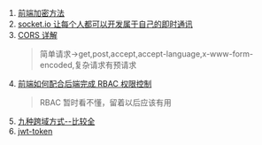 ﻿1. [前端加密方法](https://juejin.im/entry/5bc93545e51d450e5f3dceff?utm_source=gold_browser_extension)
2. [socket.io 让每个人都可以开发属于自己的即时通讯](https://juejin.im/post/5bce886af265da0ac07c8ef8?utm_source=gold_browser_extension)
3. [CORS 详解](https://segmentfault.com/a/1190000016327385)
   > 简单请求->get,post,accept,accept-language,x-www-form-encoded,复杂请求有预请求
4. [前端如何配合后端完成 RBAC 权限控制](https://juejin.im/post/5c1f8d6c6fb9a049e06353aa?utm_source=gold_browser_extension)
   > RBAC 暂时看不懂，留着以后应该有用
5. [九种跨域方式--比较全](https://segmentfault.com/a/1190000016653873rf)
6. [jwt-token](https://medium.com/@rajaraodv/securing-react-redux-apps-with-jwt-tokens-fcfe81356ea0)